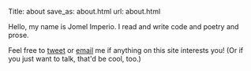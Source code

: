 Title: about
save_as: about.html
url: about.html

Hello, my name is Jomel Imperio. I read and write code and poetry and prose.

Feel free to <a href="http://twitter.com/jimperio">tweet</a> or <a href="mailto:j@jimperio.com">email</a> me if anything on this site interests you! (Or if you just want to talk, that'd be cool, too.)